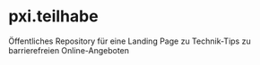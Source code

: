 # pxi.teilhabe
 Öffentliches Repository für eine Landing Page zu Technik-Tips zu barrierefreien Online-Angeboten

